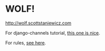 # WOLF!

http://wolf.scottstaniewicz.com

For django-channels tutorial, [this one is nice](g.heroku.com/archives/2016/3/17/in_deep_with_django_channels_the_future_of_real_time_apps_in_django).

For rules, [see here](https://boardgamegeek.com/boardgame/147949/one-night-ultimate-werewolf).

